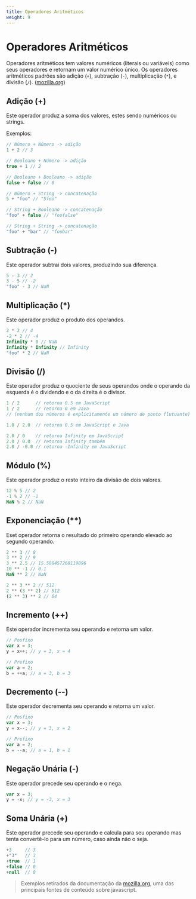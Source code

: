 ```yaml
---
title: Operadores Aritméticos
weight: 9
---
```


# Operadores Aritméticos

Operadores aritméticos tem valores numéricos (literais ou variáveis) como seus operadores e retornam um valor numérico único. Os operadores aritméticos padrões são adição (`+`), subtração (`-`), multiplicação (`*`), e divisão (`/`). ([mozilla.org](https://developer.mozilla.org/pt-BR/docs/Web/JavaScript/Reference/Operators/Arithmetic_Operators))

## Adição (+)
Este operador produz a soma dos valores, estes sendo numéricos ou strings.

Exemplos:
```javascript
// Número + Número -> adição
1 + 2 // 3

// Booleano + Número -> adição
true + 1 // 2

// Booleano + Booleano -> adição
false + false // 0

// Número + String -> concatenação
5 + "foo" // "5foo"

// String + Booleano -> concatenação
"foo" + false // "foofalse"

// String + String -> concatenação
"foo" + "bar" // "foobar"
```

## Subtração (-)
Este operador subtrai dois valores, produzindo sua diferença.

```javascript
5 - 3 // 2
3 - 5 // -2
"foo" - 3 // NaN
```

## Multiplicação (*)
Este operador produz o produto dos operandos.

```javascript
2 * 2 // 4
-2 * 2 // -4
Infinity * 0 // NaN
Infinity * Infinity // Infinity
"foo" * 2 // NaN
```

## Divisão (/)
Este operador produz o quociente de seus operandos onde o operando da esquerda é o dividendo e o da direita é o divisor.

```javascript
1 / 2      // retorna 0.5 em JavaScript
1 / 2      // retorna 0 em Java 
// (nenhum dos números é explicitamente um número de ponto flutuante)

1.0 / 2.0  // retorna 0.5 em JavaScript e Java

2.0 / 0    // retorna Infinity em JavaScript
2.0 / 0.0  // retorna Infinity também
2.0 / -0.0 // retorna -Infinity em JavaScript
```

## Módulo (%)
Este operador produz o resto inteiro da divisão de dois valores.

```javascript
12 % 5 // 2
-1 % 2 // -1
NaN % 2 // NaN
```

## Exponenciação (**)
Eset operador retorna o resultado do primeiro operando elevado ao segundo operando.

```javascript
2 ** 3 // 8
3 ** 2 // 9
3 ** 2.5 // 15.588457268119896
10 ** -1 // 0.1
NaN ** 2 // NaN

2 ** 3 ** 2 // 512
2 ** (3 ** 2) // 512
(2 ** 3) ** 2 // 64
```

## Incremento (++)
Este operador incrementa seu operando e retorna um valor.

```javascript
// Posfixo 
var x = 3;
y = x++; // y = 3, x = 4

// Prefixo
var a = 2;
b = ++a; // a = 3, b = 3
```

## Decremento (--)
Este operador decrementa seu operando e retorna um valor.

```javascript
// Posfixo 
var x = 3;
y = x--; // y = 3, x = 2

// Prefixo
var a = 2;
b = --a; // a = 1, b = 1
```

## Negação Unária (-)
Este operador precede seu operando e o nega.

```javascript
var x = 3;
y = -x; // y = -3, x = 3
```

## Soma Unária (+)
Este operador precede seu operando e calcula para seu operando mas tenta convertê-lo para um número, caso ainda não o seja.

```javascript
+3     // 3
+"3"   // 3
+true  // 1
+false // 0
+null  // 0
```

> Exemplos retirados da documentação da [mozilla.org](https://developer.mozilla.org/pt-BR/docs/Web/JavaScript/Reference/Operators/Arithmetic_Operators), uma das principais fontes de conteúdo sobre javascript.